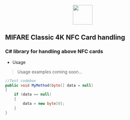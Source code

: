 <p align="center">
  <img src=https://devnullsec.hu/logo_small.svg height="64" width="64">
</p>

## MIFARE Classic 4K NFC Card handling 
### C# library for handling above NFC cards


- Usage
> Usage examples coming soon...

```csharp
//Test codebox
public void MyMethod(byte[] data = null)
{
    if (data == null)
    {
        data = new byte[0];
    }
}
```
